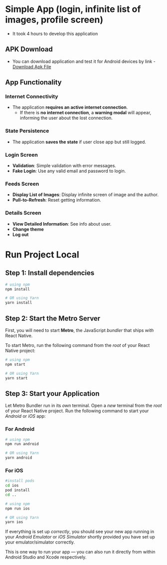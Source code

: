 # Simple App (login, infinite list of images, profile screen)

- It took 4 hours to develop this application

## APK Download

- You can download application and test it for Android devices by link - [Download Apk File](https://drive.google.com/file/d/1qozOxeoghdxj3TH7N1fi7cytQ3le84FB/view?usp=sharing)

## App Functionality

### Internet Connectivity

- The application **requires an active internet connection**.
  - If there is **no internet connection**, a **warning modal** will appear, informing the user about the lost connection.

### State Persistence

- The application **saves the state** if user close app but still logged.

### Login Screen

- **Validation**: Simple validation with error messages.
- **Fake Login**: Use any valid email and password to login.

### Feeds Screen

- **Display List of Images**: Display infinite screen of image and the author.
- **Pull-to-Refresh**: Reset getting information.

### Details Screen

- **View Detailed Information**: See info about user.
- **Change theme**
- **Log out**

# Run Project Local

## Step 1: Install dependencies

```bash
# using npm
npm install

# OR using Yarn
yarn install
```

## Step 2: Start the Metro Server

First, you will need to start **Metro**, the JavaScript _bundler_ that ships _with_ React Native.

To start Metro, run the following command from the _root_ of your React Native project:

```bash
# using npm
npm start

# OR using Yarn
yarn start
```

## Step 3: Start your Application

Let Metro Bundler run in its _own_ terminal. Open a _new_ terminal from the _root_ of your React Native project. Run the following command to start your _Android_ or _iOS_ app:

### For Android

```bash
# using npm
npm run android

# OR using Yarn
yarn android
```

### For iOS

```bash
#install pods
cd ios
pod install
cd ..

# using npm
npm run ios

# OR using Yarn
yarn ios
```

If everything is set up _correctly_, you should see your new app running in your _Android Emulator_ or _iOS Simulator_ shortly provided you have set up your emulator/simulator correctly.

This is one way to run your app — you can also run it directly from within Android Studio and Xcode respectively.
